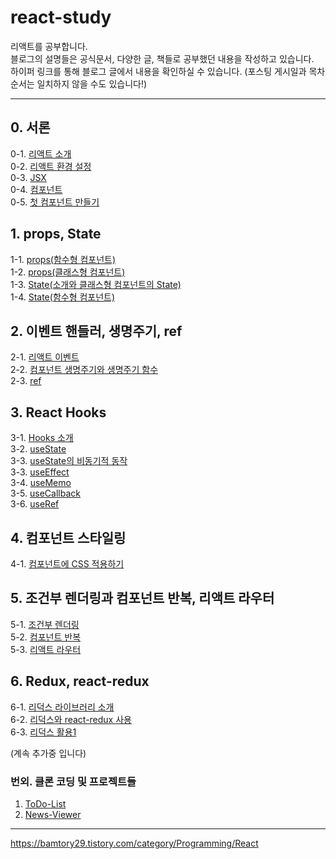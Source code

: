 # react-study

리액트를 공부합니다. <br />
블로그의 설명들은 공식문서, 다양한 글, 책들로 공부했던 내용을 작성하고 있습니다. <br />
하이퍼 링크를 통해 블로그 글에서 내용을 확인하실 수 있습니다. (포스팅 게시일과 목차 순서는 일치하지 않을 수도 있습니다!)

--------------------------------------------
## 0. 서론
0-1. [리액트 소개](https://bamtory29.tistory.com/entry/%EB%A6%AC%EC%95%A1%ED%8A%B8-%EC%86%8C%EA%B0%9C?category=1013350) <br/>
0-2. [리액트 환경 설정](https://bamtory29.tistory.com/entry/%EB%A6%AC%EC%95%A1%ED%8A%B8-%ED%99%98%EA%B2%BD-%EC%84%B8%ED%8C%85?category=1013350) <br/>
0-3. [JSX](https://bamtory29.tistory.com/entry/JSX-%EC%86%8C%EA%B0%9C?category=1013350) <br/>
0-4. [컴포넌트](https://bamtory29.tistory.com/entry/%EC%BB%B4%ED%8F%AC%EB%84%8C%ED%8A%B8-%EC%86%8C%EA%B0%9C-%ED%81%B4%EB%9E%98%EC%8A%A4%ED%98%95%EA%B3%BC-%ED%95%A8%EC%88%98%ED%98%95-%EC%BB%B4%ED%8F%AC%EB%84%8C%ED%8A%B8?category=1013350) <br/>
0-5. [첫 컴포넌트 만들기](https://bamtory29.tistory.com/entry/%EC%BB%B4%ED%8F%AC%EB%84%8C%ED%8A%B8-%EB%A7%8C%EB%93%A4%EA%B8%B0?category=1013350)

## 1. props, State
1-1. [props(함수형 컴포넌트)](https://bamtory29.tistory.com/entry/props-%ED%95%A8%EC%88%98%ED%98%95-%EC%BB%B4%ED%8F%AC%EB%84%8C%ED%8A%B8?category=1013350) <br/>
1-2. [props(클래스형 컴포넌트)](https://bamtory29.tistory.com/entry/props-%ED%81%B4%EB%9E%98%EC%8A%A4%ED%98%95-%EC%BB%B4%ED%8F%AC%EB%84%8C%ED%8A%B8?category=1013350) <br/>
1-3. [State(소개와 클래스형 컴포넌트의 State)](https://bamtory29.tistory.com/entry/State-state%EC%9D%98-%EC%86%8C%EA%B0%9C%EC%99%80-%ED%81%B4%EB%9E%98%EC%8A%A4%ED%98%95-%EC%BB%B4%ED%8F%AC%EB%84%8C%ED%8A%B8%EC%9D%98-state?category=1013350) <br/>
1-4. [State(함수형 컴포넌트)](https://bamtory29.tistory.com/entry/State-%ED%95%A8%EC%88%98%ED%98%95-%EC%BB%B4%ED%8F%AC%EB%84%8C%ED%8A%B8%EC%9D%98-state%EC%99%80-%EC%A3%BC%EC%9D%98%EC%A0%90?category=1013350) <br/>

## 2. 이벤트 핸들러, 생명주기, ref
2-1. [리액트 이벤트](https://bamtory29.tistory.com/entry/%EB%A6%AC%EC%95%A1%ED%8A%B8%EC%9D%98-%EC%9D%B4%EB%B2%A4%ED%8A%B8-%ED%95%B8%EB%93%A4%EB%A7%81?category=1013350) <br/>
2-2. [컴포넌트 생명주기와 생명주기 함수](https://bamtory29.tistory.com/entry/%EC%BB%B4%ED%8F%AC%EB%84%8C%ED%8A%B8-%EC%83%9D%EB%AA%85%EC%A3%BC%EA%B8%B0?category=1013350) <br/>
2-3. [ref](https://bamtory29.tistory.com/entry/ref?category=1013350)

## 3. React Hooks
3-1. [Hooks 소개](https://bamtory29.tistory.com/entry/Hooks?category=1013350) <br/>
3-2. [useState](https://bamtory29.tistory.com/entry/Hooks-useState?category=1013350) <br/>
3-3. [useState의 비동기적 동작](https://bamtory29.tistory.com/entry/React-useState%EC%9D%98-%EB%B9%84%EB%8F%99%EA%B8%B0%EC%A0%81-%EB%8F%99%EC%9E%91?category=1013350) <br/>
3-3. [useEffect](https://bamtory29.tistory.com/entry/Hooks-useEffect?category=1013350) <br/>
3-4. [useMemo](https://bamtory29.tistory.com/entry/Hooks-useMemo?category=1013350) <br/>
3-5. [useCallback](https://bamtory29.tistory.com/entry/Hooks-useCallback?category=1013350) <br/>
3-6. [useRef](https://bamtory29.tistory.com/entry/Hooks-useRef?category=1013350) <br/>

## 4. 컴포넌트 스타일링
4-1. [컴포넌트에 CSS 적용하기](https://bamtory29.tistory.com/entry/%EC%BB%B4%ED%8F%AC%EB%84%8C%ED%8A%B8%EC%97%90-CSS-%EC%A0%81%EC%9A%A9%ED%95%98%EA%B8%B0?category=1013350) <br/>

## 5. 조건부 렌더링과 컴포넌트 반복, 리액트 라우터
5-1. [조건부 렌더링](https://bamtory29.tistory.com/entry/React-%EC%A1%B0%EA%B1%B4%EB%B6%80-%EB%A0%8C%EB%8D%94%EB%A7%81?category=1013350) <br/>
5-2. [컴포넌트 반복](https://bamtory29.tistory.com/entry/React-%EC%BB%B4%ED%8F%AC%EB%84%8C%ED%8A%B8-%EB%B0%98%EB%B3%B5%ED%95%98%EA%B8%B0?category=1013350) <br/>
5-3. [리액트 라우터](https://bamtory29.tistory.com/entry/React-%EB%A6%AC%EC%95%A1%ED%8A%B8-%EB%9D%BC%EC%9A%B0%ED%84%B0?category=1013350) <br/>

## 6. Redux, react-redux
6-1. [리덕스 라이브러리 소개](https://bamtory29.tistory.com/entry/Redux-%EB%A6%AC%EB%8D%95%EC%8A%A4?category=1013350) <br/>
6-2. [리덕스와 react-redux 사용](https://bamtory29.tistory.com/entry/ReactRedux-%EB%A6%AC%EC%95%A1%ED%8A%B8-%EB%A6%AC%EB%8D%95%EC%8A%A4-%EC%82%AC%EC%9A%A9%ED%95%B4%EB%B3%B4%EA%B8%B0?category=1013350) <br/>
6-3. [리덕스 활용1](https://bamtory29.tistory.com/entry/ReactRedux-%EB%A6%AC%EB%8D%95%EC%8A%A4-%ED%99%9C%EC%9A%A9?category=1013350) <br/>

(계속 추가중 입니다)

### 번외. 클론 코딩 및 프로젝트들
1. [ToDo-List](https://bamtory29.tistory.com/category/Project/%5B%ED%81%B4%EB%A1%A0%20%EC%BD%94%EB%94%A9%5D%20TODO%20LIST) <br/>
2. [News-Viewer](https://bamtory29.tistory.com/category/Project/%5B%ED%81%B4%EB%A1%A0%20%EC%BD%94%EB%94%A9%5D%20%EB%89%B4%EC%8A%A4%20%EB%B7%B0%EC%96%B4) <br/>

--------------------------------------------
https://bamtory29.tistory.com/category/Programming/React
